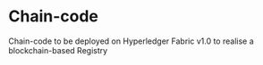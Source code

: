 # Chain-code

Chain-code to be deployed on Hyperledger Fabric v1.0 to realise a blockchain-based Registry